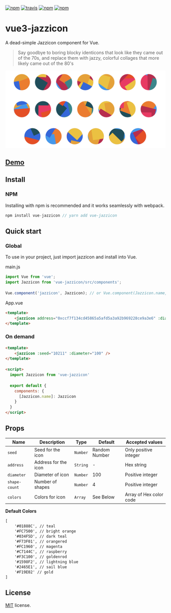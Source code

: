 
[![npm](https://img.shields.io/npm/v/vue-jazzicon.svg)](https://www.npmjs.com/package/vue-jazzicon)    [![travis](https://img.shields.io/travis/man15h/vue-jazzicon.svg)](https://www.npmjs.com/package/vue-jazzicon) [![npm](https://img.shields.io/npm/dw/vue-jazzicon.svg)](https://www.npmjs.com/package/vue-jazzicon) [![npm](https://img.shields.io/npm/l/vue-jazzicon.svg)](https://github.com/man15h/vue-jazzicon/blob/master/LICENSE)


# vue3-jazzicon

A dead-simple Jazzicon component for Vue.

> Say goodbye to boring blocky identicons that look like they came out of the 70s, and replace them with jazzy, colorful collages that more likely came out of the 80's

![Jazzicon](public/identicons.png)


## [Demo](https://vue-jazzicon.netlify.com/)


## Install

### NPM

Installing with npm is recommended and it works seamlessly with webpack.

```js
npm install vue-jazzicon // yarn add vue-jazzicon
```

## Quick start

### Global

To use in your project, just import jazzicon and install into Vue.

main.js

```js
import Vue from 'vue';
import Jazzicon from 'vue-jazzicon/src/components';

Vue.component('jazzicon', Jazzicon); // or Vue.component(Jazzicon.name, Jazzicon);
```

App.vue

```html
<template>
    <jazzicon address="0xccf7f134cd45865a5afd5a3a92b969228ce9a3e6" :diameter="100" />
</template>
```

### On demand

```html
<template>
    <jazzicon :seed="10211" :diameter="100" />
</template>

<script>
  import Jazzicon from 'vue-jazzicon'

  export default {
    components: {
      [Jazzicon.name]: Jazzicon
    }
  }
</script>
```

## Props

| Name          | Description          | Type         | Default        | Accepted values          |
| ------------- | -------------------- | ------------ | -------------- | ------------------------ |
| `seed`        | Seed for the icon    | `Number`     | Random Number  | Only positive integer    |
| `address`     | Address for the icon | `String`     | -              | Hex string               |
| `diameter`    | Diameter of icon     | `Number`     | 100            | Positive integer         |
| `shape-count` | Number of shapes     | `Number`     | 4              | Positive integer         |
| `colors`      | Colors for icon      | `Array`      | See Below      | Array of Hex color code  |

**Default Colors**

```
[
    '#01888C', // teal
    '#FC7500', // bright orange
    '#034F5D', // dark teal
    '#F73F01', // orangered
    '#FC1960', // magenta
    '#C7144C', // raspberry
    '#F3C100', // goldenrod
    '#1598F2', // lightning blue
    '#2465E1', // sail blue
    '#F19E02' // gold
]
```

## License

[MIT](LICENSE) license.
